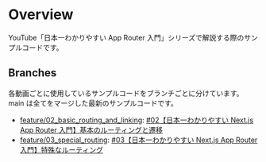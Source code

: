 # Overview

YouTube「日本一わかりやすい App Router 入門」シリーズで解説する際のサンプルコードです。

## Branches

各動画ごとに使用しているサンプルコードをブランチごとに分けています。
main は全てをマージした最新のサンプルコードです。

- [feature/02_basic_routing_and_linking](https://github.com/toraco/app-router-starter/tree/feature/02_basic_routing_and_linking): [#02【日本一わかりやすい Next.js App Router 入門】基本のルーティングと遷移](https://youtu.be/E22uQpy12oQ)
- [feature/03_special_routing](https://github.com/toraco/app-router-starter/tree/feature/03_special_routing): [#03【日本一わかりやすい Next.js App Router 入門】特殊なルーティング]()
